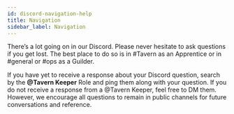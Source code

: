 ```yaml
---
id: discord-navigation-help
title: Navigation
sidebar_label: Navigation
---
```


There’s a lot going on in our Discord. Please never hesitate to ask questions if you get lost. The best place to do so is in <span class='channels'>#Tavern</span> as an Apprentice or in <span class='channels'>#general</span> or <span class='channels'>#ops</span> as a Guilder.

If you have yet to receive a response about your Discord question, search by the **@Tavern Keeper** Role and ping them along with your question. If you do not receive a response from a @Tavern Keeper, feel free to DM them. However, we encourage all questions to remain in public channels for future conversations and reference.